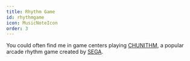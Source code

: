 ```yaml
---
title: Rhythm Game
id: rhythmgame
icon: MusicNoteIcon
order: 3
---
```


You could often find me in game centers playing [CHUNITHM](https://chunithm.sega.jp/), a popular arcade rhythm game created by [SEGA](https://sega-interactive.co.jp/).
